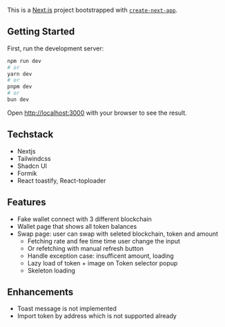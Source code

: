 This is a [Next.js](https://nextjs.org) project bootstrapped with [`create-next-app`](https://nextjs.org/docs/app/api-reference/cli/create-next-app).

## Getting Started

First, run the development server:

```bash
npm run dev
# or
yarn dev
# or
pnpm dev
# or
bun dev
```

Open [http://localhost:3000](http://localhost:3000) with your browser to see the result.

## Techstack
- Nextjs
- Tailwindcss
- Shadcn UI
- Formik
- React toastify, React-toploader

## Features
- Fake wallet connect with 3 different blockchain
- Wallet page that shows all token balances
- Swap page: user can swap with seleted blockchain, token and amount
  - Fetching rate and fee time time user change the input
  - Or refetching with manual refresh button
  - Handle exception case: insufficent amount, loading
  - Lazy load of token + image on Token selector popup
  - Skeleton loading

## Enhancements
- Toast message is not implemented
- Import token by address which is not supported already


